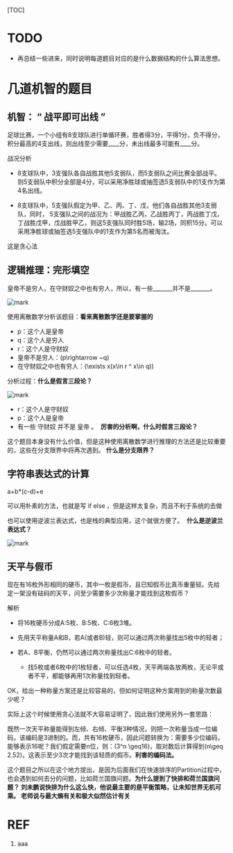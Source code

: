 [TOC]

# TODO

* 再总结一些进来，同时说明每道题目对应的是什么数据结构的什么算法思想。





# 几道机智的题目




## 机智： “ 战平即可出线 ”


足球比赛，一个小组有8支球队进行单循环赛，胜者得3分，平得1分，负不得分，积分最高的4支出线，则出线至少需要____分，未出线最多可能有____分。

战况分析




  * 8支球队中，3支强队各自战胜其他5支弱队，而5支弱队之间比赛全部战平。则5支弱队中积分全部是4分，可以采用净胜球或抽签选5支弱队中的1支作为第4名出线。

  * 8支球队中，5支强队假定为甲、乙、丙、丁、戊，他们各自战胜其他3支弱队，同时， 5支强队之间的战况为：甲战胜乙丙，乙战胜丙丁，丙战胜丁戊，丁战胜戊甲，戊战胜甲乙，则这5支强队同时胜5场，输2场，同积15分。可以采用净胜球或抽签选5支强队中的1支作为第5名而被淘汰。


这是贪心法


## 逻辑推理：完形填空


皇帝不是穷人，在守财奴之中也有穷人，所以，有一些_______并不是_______。


![mark](http://pacdb2bfr.bkt.clouddn.com/blog/image/180728/9H8CHDJJJE.png?imageslim)

使用离散数学分析该题目：**看来离散数学还是要掌握的**

* p：这个人是皇帝
* q：这个人是穷人
* r：这个人是守财奴
* 皇帝不是穷人：\(p\rightarrow ~q\)
* 在守财奴之中也有穷人：\(\exists x(x\in r \^ x\in q)\)


分析过程：**什么是假言三段论？**


![mark](http://pacdb2bfr.bkt.clouddn.com/blog/image/180728/Cg11dfiIfl.png?imageslim)

* r：这个人是守财奴
* p：这个人是皇帝
* 有一些 守财奴 并不是 皇帝 。  **厉害的分析啊，什么时假言三段论？**


这个题目本身没有什么价值，但是这种使用离散数学进行推理的方法还是比较重要的，这些在分支限界中将再次遇到。 **什么是分支限界？**




## 字符串表达式的计算


a+b*(c-d)+e

可以用朴素的方法，也就是写 if else ，但是这样太复杂，而且不利于系统的去做

也可以使用逆波兰表达式，也是栈的典型应用，这个就很方便了。  **什么是逆波兰表达式？**

![mark](http://pacdb2bfr.bkt.clouddn.com/blog/image/180728/jGE5mK3lD8.png?imageslim)

## 天平与假币


现在有16枚外形相同的硬币，其中一枚是假币，且已知假币比真币重量轻。先给定一架没有砝码的天平，问至少需要多少次称量才能找到这枚假币？

解析




  * 将16枚硬币分成A:5枚、B:5枚、C:6枚3堆。

  * 先用天平称量A和B，若A(或者B)轻，则可以通过两次称量找出5枚中的轻者；

  * 若A、B平衡，仍然可以通过两次称量找出C:6枚中的轻者。


    * 找5枚或者6枚中的1枚轻者，可以任选4枚，天平两端各放两枚，无论平或者不平，都能够再用1次称量找到轻者。





OK，给出一种称量方案还是比较容易的，但如何证明这种方案用到的称量次数最少呢？

实际上这个时候使用贪心法就不大容易证明了，因此我们使用另外一套思路：

既然一次天平称量能得到左倾、右倾、平衡3种情况，则把一次称量当成一位编码，该编码是3进制的。而，共有16枚硬币，因此问题转换为：需要多少位编码，能够表示16呢？我们假定需要n位，则：\(3^n \geq16\)，取对数后计算得到\(n\geq 2.52\)，这表示至少3次才能找到该轻质的假币。**利害的编码法。**

这个题目之所以在这个地方提出，是因为后面我们在快速排序的Partition过程中，也会遇到如何去分的问题，比如荷兰国旗问题。**为什么提到了快排和荷兰国旗问题？ 刘未鹏说快排为什么这么快，他说最主要的是平衡策略，让未知世界无机可乘。 老师说与最大熵有关和极大似然估计有关**





















# REF

1. aaa

